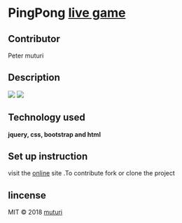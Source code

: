 # PingPong [live game](https://muturi254.github.io/pingPong/)

## Contributor
Peter muturi

## Description
![](https://muturi254.github.io/pingPong/img/s1.png)
![](https://muturi254.github.io/pingPong/img/s2.png)

## Technology used


**jquery, css, bootstrap and html**

## Set up instruction
visit the [online](https://muturi254.github.io/pingPong/) site .To contribute fork or clone the project

## lincense
MIT &copy; 2018 [muturi](https://github.com/muturi254)